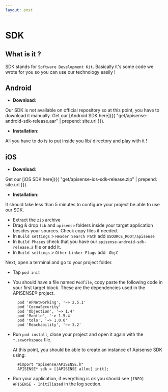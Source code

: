 ```yaml
---
layout: post
---
```


SDK
===

What is it ?
------------

SDK stands for `Software Development Kit`. Basically it's some code we wrote for you so you can use our technology easily !

Android
-------

- __Download__: 

Our SDK is not available on official repository so at this point, you have to download it manually. Get our [Android SDK here]({{ "get/apisense-android-sdk-release.aar" | prepend: site.url }}).

- __Installation__: 

All you have to do is to put inside you lib/ directory and play with it !

iOS
---

- __Download__: 

Get our [iOS SDK here]({{ "get/apisense-ios-sdk-release.zip" | prepend: site.url }}).

- __Installation__:

It should take less than 5 minutes to configure your project be able to use our SDK.

- Extract the `zip` archive
- Drag & drop `lib` and `apisense` folders inside your target application besides your sources. Check copy files if needed.
- In `Build settings` > `Header Search Path` add `$SOURCE_ROOT/apisense`
- In `Build Phases` check that you have our `apisense-android-sdk-release.a` file or add it.
- In `Build settings` > `Other Linker Flags` add `-ObjC`

Next, open a terminal and go to your project folder.

- Tap `pod init`
- You should have a file named `Podfile`, copy paste the following code in your first target block. These are the dependencies used in the APISENSE® project.

		pod 'AFNetworking', '~> 2.5.1'
		pod 'CocoaSecurity'
		pod 'Objection', '~> 1.4'
		pod 'Mantle', '~> 1.5.4'
		pod 'tolo', '~> 1.0.0'
		pod 'Reachability', '~> 3.2'

- Run `pod install`, close your project and open it again with the `*.sxworkspace` file.

	At this point, you should be able to create an instance of Apisense SDK using:

		#import "apisense/APISENSE.h"
		APISENSE* sdk = [[APISENSE alloc] init];

- Run your application, if everything is ok you should see `[INFO]	APISENSE - Initiliazed` in the log section.